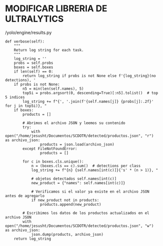 # MODIFICAR LIBRERIA DE ULTRALYTICS

/yolo/engine/results.py

    def verbose(self):
        """
        Return log string for each task.
        """
        log_string = ''
        probs = self.probs
        boxes = self.boxes
        if len(self) == 0:
            return log_string if probs is not None else f'{log_string}(no detections), '
        if probs is not None:
            n5 = min(len(self.names), 5)
            top5i = probs.argsort(0, descending=True)[:n5].tolist()  # top 5 indices
            log_string += f"{', '.join(f'{self.names[j]} {probs[j]:.2f}' for j in top5i)}, "
        if boxes:
            products = []

            # Abrimos el archivo JSON y leemos su contenido
            try:
                with open("/home/jesusht/Documentos/SCDOTR/detected/productos.json", "r") as archivo_json:
                    products = json.load(archivo_json)
            except FileNotFoundError:
                    products = []
            
            for c in boxes.cls.unique():
                n = (boxes.cls == c).sum()  # detections per class
                log_string += f"{n} {self.names[int(c)]}{'s' * (n > 1)}, "

                # objetos detectados self.names[int(c)]
                new_product = {"names": self.names[int(c)]}

                # Verificamos si el valor ya existe en el archivo JSON antes de agregarlo
                if new_product not in products:
                    products.append(new_product)

            # Escribimos los datos de los productos actualizados en el archivo JSON
            with open("/home/jesusht/Documentos/SCDOTR/detected/productos.json", "w") as archivo_json:
                json.dump(products, archivo_json)
        return log_string